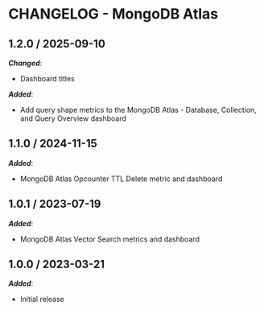 # CHANGELOG - MongoDB Atlas

## 1.2.0 / 2025-09-10

***Changed***:

* Dashboard titles

***Added***:

* Add query shape metrics to the MongoDB Atlas - Database, Collection, and Query Overview dashboard

## 1.1.0 / 2024-11-15

***Added***:

* MongoDB Atlas Opcounter TTL Delete metric and dashboard

## 1.0.1 / 2023-07-19

***Added***:

* MongoDB Atlas Vector Search metrics and dashboard

## 1.0.0 / 2023-03-21

***Added***:

* Initial release
